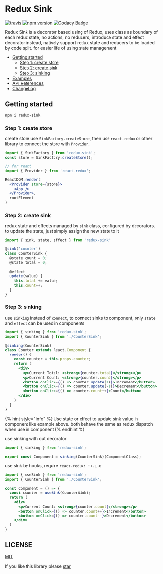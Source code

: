 # Redux Sink

[![travis](https://travis-ci.org/JiarongGu/redux-sink.svg?branch=master)](https://travis-ci.org/JiarongGu/redux-sink) [![npm version](https://badge.fury.io/js/redux-sink.svg)](https://www.npmjs.com/package/redux-sink) [![Codacy Badge](https://api.codacy.com/project/badge/Grade/ee58187b2e794033aeb4296f128fd3ee)](https://app.codacy.com/app/JiarongGu/redux-sink?utm_source=github.com&utm_medium=referral&utm_content=JiarongGu/redux-sink&utm_campaign=Badge_Grade_Dashboard)

Redux Sink is a decorator based using of Redux, uses class as boundary of each redux state, no actions, no reducers, introduce state and effect decorator instead, natively support redux state and reducers to be loaded by code split. for easier life of using state management

* [Getting started](./#getting-started)
  * [Step 1: create store](./#step-1-create-store)
  * [Step 2: create sink](./#step-2-create-sink)
  * [Step 3: sinking](./#step-3-sinking)
* [Examples](examples/)
* [API References](api-refernces/)
* [ChangeLog](changelog.md)

## Getting started

```bash
npm i redux-sink
```

### Step 1: create store

create store use `SinkFactory.createStore`, then use `react-redux` or other library to connect the store with `Provider`.

```jsx
import { SinkFactory } from 'redux-sink';
const store = SinkFactory.createStore();

// for react
import { Provider } from 'react-redux';

ReactDOM.render(
  <Provider store={store}>
    <App />
  </Provider>,
  rootElement
)
```

### Step 2: create sink

redux state and effects managed by `sink` class, configured by decorators. to update the state, just simply assign the new state to it

```javascript
import { sink, state, effect } from 'redux-sink'

@sink('counter')
class CounterSink {
  @state count = 0;
  @state total = 0;
  
  @effect
  update(value) {
    this.total += value;
    this.count++;
  }
}
```

### Step 3: sinking

use `sinking` instead of `connect`, to connect sinks to component, only `state` and `effect` can be used in components

```jsx
import { sinking } from 'redux-sink';
import { CounterSink } from './CounterSink';

@sinking(CounterSink)
class Counter extends React.Component {
  render() {
    const counter = this.props.counter;
    return (
      <div>
        <p>Current Total: <strong>{counter.total}</strong></p>
        <p>Current Count: <strong>{counter.count}</strong></p>
        <button onClick={() => counter.update(1)}>Increment</button>
        <button onClick={() => counter.update(-1)}>Decrement</button>
        <button onClick={() => counter.count++}>Count</button>
      </div>
    )
  }
}
```

{% hint style="info" %}
Use state or effect to update sink value in component like example above. both behave the same as redux dispatch when use in component
{% endhint %}

use sinking with out decorator

```jsx
import { sinking } from 'redux-sink';

export const Component = sinking(CounterSink)(ComponentClass);
```

use sink by hooks, require `react-redux: ^7.1.0`

```jsx
import { useSink } from 'redux-sink';
import { CounterSink } from './CounterSink';

const Component = () => {
  const counter = useSink(CounterSink);
  return (
    <div>
      <p>Current Count: <strong>{counter.count}</strong></p>
      <button onClick={() => counter.count++}>Increment</button>
      <button onClick={() => counter.count--}>Decrement</button>
    </div>
  )
}
```

## LICENSE

[MIT](https://github.com/JiarongGu/redux-sink/blob/master/LICENSE)


If you like this library please [star](https://github.com/JiarongGu/redux-sink)
